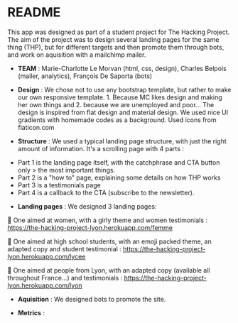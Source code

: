 # README

This app was designed as part of a student project for The Hacking Project. The aim of the project was to design several landing pages for the same thing (THP), but for different targets and then promote them through bots, and work on aquisition with a mailchimp mailer.

* **TEAM** : Marie-Charlotte Le Morvan (html, css, design), Charles Belpois (mailer, analytics), François De Saporta (bots)


* **Design** : We chose not to use any bootstrap template, but rather to make our own responsive template. 1. Because MC likes design and making her own things and 2. because we are unemployed and poor...
The design is inspired from flat design and material design. We used nice UI gradients with homemade codes as a background.
Used icons from flaticon.com


* **Structure** : We used a typical landing page structure, with just the right amount of information. It's a scrolling page with 4 parts :
- Part 1 is the landing page itself, with the catchphrase and CTA button only > the most important things.
- Part 2 is a "how to" page, explaining some details on how THP works
- Part 3 is a testimonials page
- Part 4 is a callback to the CTA (subscribe to the newsletter).


* **Landing pages** : We designed 3 landing pages:

👩 One aimed at women, with a girly theme and women testimonials : https://the-hacking-project-lyon.herokuapp.com/femme

👨 One aimed at high school students, with an emoji packed theme, an adapted copy and student testimonial : https://the-hacking-project-lyon.herokuapp.com/lycee

🌆 One aimed at people from Lyon, with an adapted copy (available all throughout France...) and testimonials : https://the-hacking-project-lyon.herokuapp.com/lyon


* **Aquisition** : We designed bots to promote the site.


* **Metrics** :


